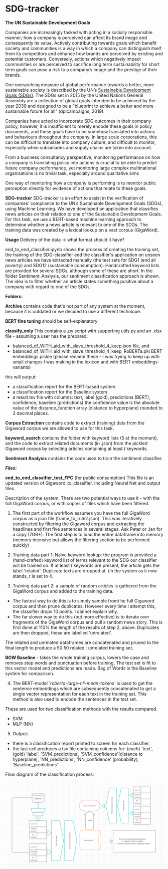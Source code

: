 # SDG-tracker

**The UN Sustainable Development Goals**

Companies are increasingly tasked with acting in a socially responsible manner; how a company is perceived can affect its brand image and consequently its value. Actively contributing towards goals which benefit society and communities is a way in which a company can distinguish itself from its competitors and enhance how brands are perceived by existing and potential customers. Conversely, actions which negatively impact  communities or are perceived to sacrifice long term sustainability for short term goals can pose a risk to a company’s image and the prestige of their brands.

One overarching measure of global performance towards a better, more sustainable society is described by the UN’s <a href="https://www.un.org/sustainabledevelopment/sustainable-development-goals">Sustainable Development Goals (SDGs)</a>. The SDGs set in 2015 by the United Nations General Assembly are a collection of global goals intended to be achieved by the year 2030 and designed to be a "blueprint to achieve a better and more sustainable future for all" (dpicampaigns, 2019).

Companies have acted to incorporate SDG outcomes in their company policy, however, it is insufficient to merely encode these goals in policy documents, and these goals have to be somehow translated into actions and behaviours throughout the company. In large scale corporations, this can be difficult to translate into company culture, and difficult to monitor, especially when subsidiaries and supply chains are taken into account. 

From a business consultancy perspective, monitoring performance on how a company is translating policy into actions is crucial to be able to predict future company performance, yet monitoring large complex multinational organisations is no trivial task, especially around qualitative aims 

One way of monitoring how a company is performing is to monitor public perception directly for evidence of actions that relate to these goals. 

**SDG-tracker**
SDG-tracker is an effort to assist in the verification of companies' compliance to the UN’s Sustainable Development Goals (SDGs), using Machine Learning. We have developed an application that classifies news articles on their relation to one of the Sustainable Development Goals.
For this task, we use a BERT-based machine learning approach to determine whether a news article is relevant to one of the SDGs. The training data was created by a lexical lookup on a vast corpus (GigaWord).

**Usage**
Delivery of the data -> what format should it have?

end_to_end_classifier.ipynb shows the process of creating the training set, the training of the SDG-classifier and the classifier's application on unseen news articles we have extracted manually (the test sets for SDG1 (end all poverty) and SDG12 (sustainable consumption).
Handcrafted keyword lists are provided for several SDGs, although some of these are short.
In the folder Sentiment_Analysis, our sentiment classification approach is shown. The idea is to filter whether an article states something positive about a company with regard to one of the SDGs.

**Folders:**

**Archive** contains code that's not part of any system at the moment, because it is outdated or we decided to use a different technique.

**BERT fine tuning** should be self-explanatory

**classify_only** This contains a .py script with supporting utils.py and an .xlsx file - assuming a user has the prepared:
- balanced_df_WITH_aid_with_slave_threshold_4_keep.json file, and 
- balanced_df_WITH_aid_with_slave_threshold_4_keep_RoBERTa.pkl BERT embeddings pickle 
(please rename these - I was trying to keep up with small changes I was making in the lexicon and with BERT embeddings variants)

this will output:
- a classification report for the BERT-based system
- a classification report for the Baseline system
- a result.tsv file with columns: text,	label (gold),	predictions (BERT),	confidence,	baseline (predictions)
the confidence value is the absolute value of the distance_function array (distance to hyperplane) rounded to 3 decimal places.

**Corpus Extraction** contains code to extract (training) data from the Gigaword corpus we are allowed to use for this task.

**keyword_search** contains the folder with keyword lists (5 at the moment), and the code to extract related documents (in .json) from the pickled Gigaword corpus by selecting articles containing at least *t* keywords.

**Sentiment Analysis** contains the code used to train the sentiment classifier.

***Files:***

**end_to_end_classifier_test_FPC** (for public consumption) This file is an updated version of Gigaword_to_classifier. Including Neural Net and output files.

Description of the system. 
There are two potential ways to use it - with the full GigaWord corpus, or with copies of files which have been filtered. 

1. The first part of the workflow assumes you have the full GigaWord corpus as a json file (frame_to_rule2.json). This was iteratively constructed by filtering the Gigaword corpus and extracting the headlines and first five sentences in several stages. Ask Peter or Jan for a copy (7GB+). The first step is to load the entire dataframe into memory (memory intensive but allows the filtering section to be performed quickly)

2. Training data part 1: 
Naïve keyword lookup: the program is provided a (hand-crafted) keyword list of terms relevant to the SDG our classifier will be trained on. If at least *t* keywords are present, the article gets the label 'related'. Duplicate texts are dropped at. (in the system as it now stands, *t* is set to 4. 

3. Training data part 2: 
a sample of random articles is gathered from the GigaWord corpus and added to the training data. 
- The fastest way to do this is to simply sample fromt he full Gigaword corpus and then prune duplicates. However every time I attempt this, the classifier drops 10 points. I cannot explain why. 
- The far slower way to do this (but more effective) is to iterate over fragments of the GigaWord corpus and pull a random news story. This is first done at 110%  the length of the results of step 2, above. Duplicates are then dropped, these are labelled 'unrelated'.

The related and unrelated dataframes are concatenated and pruned to the final length to produce a 50:50 related : unrelated training set.

**BOW Baseline** - takes the whole training corpus, lowers the case and removes stop words and punctuation before training. The test set is fit to this vector model and predictions are made. Bag of Words is the Baseline system for comparison.

4. The BERT-model *'roberta-large-nli-mean-tokens'* is used to get the sentence embeddings which are subsequently concatenated to get a single vector representation for each text in the training set. This method is also used to encode the sentences in the test set. 

These are used for two classification methods with the results compared. 
- SVM
- MLP (NN)

5. Output:
- there is a classification report printed to screen for each classifier. 
- the last cell produces a tsv file containing columns for:
   (each) 'text', (gold) 'label', 'SVM_predictions', 'SVM_confidence'(distance to hyperplane), 'NN_predictions', 'NN_confidence' (probability), 'Baseline_predictions'


Flow diagram of the classification process:
<div align="center">
    <img src="images/classification flow diagram.png" width="800px"</img> 
</div>
